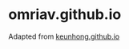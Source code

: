 # omriav.github.io

Adapted from [keunhong.github.io](https://github.com/keunhong/keunhong.github.io)
